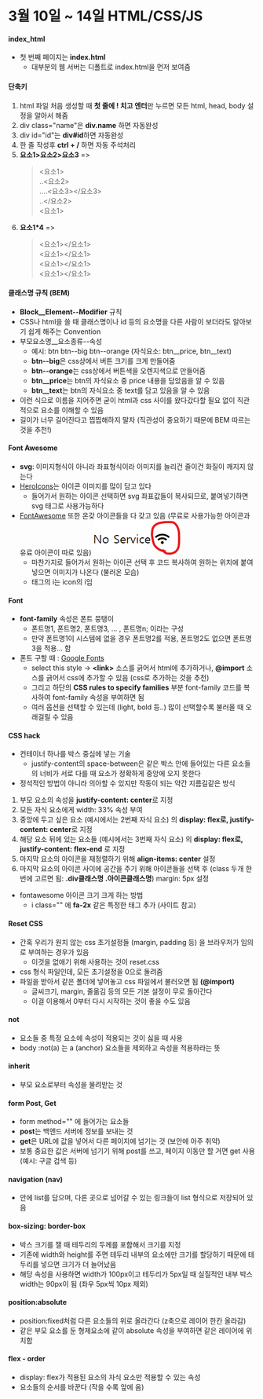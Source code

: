 # 3월 10일 ~ 14일 HTML/CSS/JS

#### index_html

- 첫 번째 페이지는 **index.html**
  - 대부분의 웹 서버는 디폴트로 index.html을 먼저 보여줌

#### 단축키

1. html 파일 처음 생성할 때 **첫 줄에 ! 치고 엔터**만 누르면 모든 html, head, body 설정을 알아서 해줌
2. div class="name"은 **div.name** 하면 자동완성
3. div id="id"는 **div#id**하면 자동완성
4. 한 줄 작성후 **ctrl + /** 하면 자동 주석처리
5. **요소1>요소2>요소3** =>
   > <요소1>  
   >  ..<요소2>  
   >  ....<요소3></요소3>  
   >  ..</요소2>  
   >  <요소1>
6. **요소1\*4** =>
   > <요소1></요소1>  
   > <요소1></요소1>  
   > <요소1></요소1>  
   > <요소1></요소1>

#### 클래스명 규칙 (BEM)

- **Block\_\_Element--Modifier** 규칙
- CSS나 html을 쓸 때 클래스명이나 id 등의 요소명을 다른 사람이 보더라도 알아보기 쉽게 해주는 Convention
- 부모요소명\_\_요소종류--속성
  - 예시: btn btn--big btn--orange (자식요소: btn\_\_price, btn\_\_text)
  - **btn--big**은 css상에서 버튼 크기를 크게 만들어줌
  - **btn--orange**는 css상에서 버튼색을 오렌지색으로 만들어줌
  - **btn\_\_price**는 btn의 자식요소 중 price 내용을 담았음을 알 수 있음
  - **btn\_\_text**는 btn의 자식요소 중 text를 담고 있음을 알 수 있음
- 이런 식으로 이름을 지어주면 굳이 html과 css 사이를 왔다갔다할 필요 없이 직관적으로 요소를 이해할 수 있음
- 길이가 너무 길어진다고 찝찝해하지 말자 (직관성이 중요하기 때문에 BEM 따르는 것을 추천!)

#### Font Awesome

- **svg**: 이미지형식이 아니라 좌표형식이라 이미지를 늘리건 줄이건 화질이 깨지지 않는다
- [HeroIcons](https://heroicons.dev/)는 아이콘 이미지를 많이 담고 있다
  - 들어가서 원하는 아이콘 선택하면 svg 좌표값들이 복사되므로, 붙여넣기하면 svg 태그로 사용가능하다
- [FontAwesome](https://fontawesome.com/) 또한 온갖 아이콘들을 다 갖고 있음 (무료로 사용가능한 아이콘과 유료 아이콘이 따로 있음)
  ![icon_upload](readme_images/1.png)
  - 마찬가지로 들어가서 원하는 아이콘 선택 후 코드 복사하여 원하는 위치에 붙여넣으면 이미지가 나온다 (불러온 모습)
  - 태그의 i는 icon의 i임

#### Font

- **font-family** 속성은 폰트 뭉탱이
  - 폰트명1, 폰트명2, 폰트명3, ... , 폰트명n; 이라는 구성
  - 만약 폰트명1이 시스템에 없을 경우 폰트명2를 적용, 폰트명2도 없으면 폰트명3을 적용... 함
- 폰트 구할 때 : [Google Fonts](https://fonts.google.com/)
  - select this style -> **<link\>** 소스를 긁어서 html에 추가하거나, **@import** 소스를 긁어서 css에 추가할 수 있음 (css로 추가하는 것을 추천)
  - 그리고 하단의 **CSS rules to specify families** 부분 font-family 코드를 복사하여 font-family 속성을 부여하면 됨
  - 여러 옵션을 선택할 수 있는데 (light, bold 등..) 많이 선택할수록 불러올 때 오래걸릴 수 있음

#### CSS hack

- 컨테이너 하나를 박스 중심에 넣는 기술
  - justify-content의 space-between은 같은 박스 안에 들어있는 다른 요소들의 너비가 서로 다를 때 요소가 정확하게 중앙에 오지 못한다
- 정석적인 방법이 아니라 의아할 수 있지만 작동이 되는 약간 지름길같은 방식

1. 부모 요소의 속성을 **justify-content: center**로 지정
2. 모든 자식 요소에게 width: 33% 속성 부여
3. 중앙에 두고 싶은 요소 (예시에서는 2번째 자식 요소) 의 **display: flex로, justify-content: center**로 지정
4. 해당 요소 뒤에 있는 요소들 (예시에서는 3번째 자식 요소) 의 **display: flex로, justify-content: flex-end** 로 지정
5. 마지막 요소의 아이콘을 재정렬하기 위해 **align-items: center** 설정
6. 마지막 요소의 아이콘 사이에 공간을 주기 위해 아이콘들을 선택 후 (class 두개 한번에 고르면 됨: **.div클래스명 .아이콘클래스명**) margin: 5px 설정

- fontawesome 아이콘 크기 크게 하는 방법
  - i class="" 에 **fa-2x** 같은 특정한 태그 추가 (사이트 참고)

#### Reset CSS

- 간혹 우리가 원치 않는 css 초기설정들 (margin, padding 등) 을 브라우저가 임의로 부여하는 경우가 있음
  - 이것을 없애기 위해 사용하는 것이 reset.css
- css 형식 파일인데, 모든 초기설정을 0으로 돌려줌
- 파일을 받아서 같은 폴더에 넣어놓고 css 파일에서 불러오면 됨 **(@import)**
  - 글씨크기, margin, 줄옮김 등의 모든 기본 설정이 무로 돌아간다
  - 이걸 이용해서 0부터 다시 시작하는 것이 좋을 수도 있음

#### not

- 요소들 중 특정 요소에 속성이 적용되는 것이 싫을 때 사용
- body :not(a) 는 a (anchor) 요소들을 제외하고 속성을 적용하라는 뜻

#### inherit

- 부모 요소로부터 속성을 물려받는 것

#### form Post, Get

- form method="" 에 들어가는 요소들
- **post**는 백엔드 서버에 정보를 보내는 것
- **get**은 URL에 값을 넣어서 다른 페이지에 넘기는 것 (보안에 아주 취약)
- 보통 중요한 값은 서버에 넘기기 위해 post를 쓰고, 페이지 이동만 할 거면 get 사용 (예시: 구글 검색 등)

#### navigation (nav)

- 안에 list를 담으며, 다른 곳으로 넘어갈 수 있는 링크들이 list 형식으로 저장되어 있음

#### box-sizing: border-box

- 박스 크기를 잴 때 테두리의 두께를 포함해서 크기를 지정
- 기존에 width와 height를 주면 테두리 내부의 요소에만 크기를 할당하기 때문에 테두리를 넣으면 크기가 더 늘어났음
- 해당 속성을 사용하면 width가 100px이고 테두리가 5px일 때 실질적인 내부 박스 width는 90px이 됨 (좌우 5px씩 10px 제외)

#### position:absolute

- position:fixed처럼 다른 요소들의 위로 올라간다 (z축으로 레이어 한칸 올라감)
- 같은 부모 요소를 둔 형제요소에 같이 absolute 속성을 부여하면 같은 레이어에 위치함

#### flex - order

- display: flex가 적용된 요소의 자식 요소만 적용할 수 있는 속성
- 요소들의 순서를 바꾼다 (작을 수록 앞에 옴)
